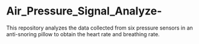 # Air_Pressure_Signal_Analyze-
This repository analyzes the data collected from six pressure sensors in an anti-snoring pillow to obtain the heart rate and breathing rate.
